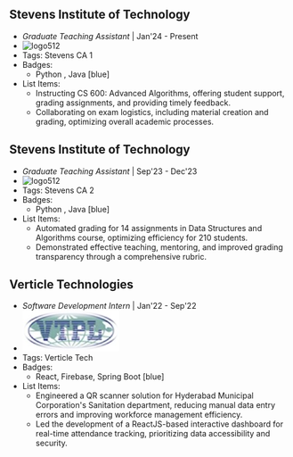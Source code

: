 ## Stevens Institute of Technology
- *Graduate Teaching Assistant* | Jan'24 - Present
- ![logo512](https://cdn.freelogovectors.net/wp-content/uploads/2023/07/stevens_institute_of_technology-logo-freelogovectors.net_.png)
- Tags: Stevens CA 1
- Badges:
  - Python , Java [blue]
- List Items:
  - Instructing CS 600: Advanced Algorithms, offering student support, grading assignments, and providing timely feedback.
  - Collaborating on exam logistics, including material creation and grading, optimizing overall academic processes.

## Stevens Institute of Technology
- *Graduate Teaching Assistant* | Sep'23 - Dec'23
- ![logo512](https://cdn.freelogovectors.net/wp-content/uploads/2023/07/stevens_institute_of_technology-logo-freelogovectors.net_.png)
- Tags: Stevens CA 2
- Badges:
  - Python , Java [blue]
- List Items:
  - Automated grading for 14 assignments in Data Structures and Algorithms course, optimizing efficiency for 210 students.
  - Demonstrated effective teaching, mentoring, and improved grading transparency through a comprehensive rubric.

## Verticle Technologies
- *Software Development Intern* | Jan'22 - Sep'22
- ![logo512](../assets/vert_logo.jpg)
- Tags: Verticle Tech
- Badges:
  - React, Firebase, Spring Boot [blue]
- List Items:
  - Engineered a QR scanner solution for Hyderabad Municipal Corporation's Sanitation department, reducing manual data entry errors and improving workforce management efficiency.
  - Led the development of a ReactJS-based interactive dashboard for real-time attendance tracking, prioritizing data accessibility and security.
